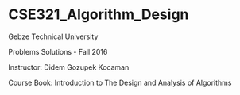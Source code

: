 # CSE321_Algorithm_Design

Gebze Technical University

Problems Solutions - Fall 2016

Instructor: Didem Gozupek Kocaman

Course Book: Introduction to The Design and Analysis of Algorithms
